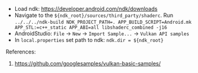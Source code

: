 
- Load ndk: https://developer.android.com/ndk/downloads
- Navigate to the `${ndk_root}/sources/third_party/shaderc`. Run `../../../ndk-build NDK_PROJECT_PATH=. APP_BUILD_SCRIPT=Android.mk APP_STL:=c++_static APP_ABI=all libshaderc_combined -j16`
- AndroidStudio: `File` -> `New` -> `Import Sample...` -> `Vulkan API samples`
- In `local.properties` set path to ndk: `ndk.dir = ${ndk_root}`

References:
1. https://github.com/googlesamples/vulkan-basic-samples/
